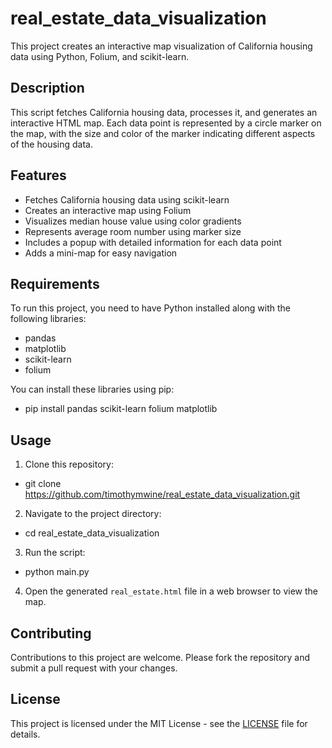 # real_estate_data_visualization

This project creates an interactive map visualization of California housing data using Python, Folium, and scikit-learn.

## Description

This script fetches California housing data, processes it, and generates an interactive HTML map. Each data point is represented by a circle marker on the map, with the size and color of the marker indicating different aspects of the housing data.

## Features

- Fetches California housing data using scikit-learn
- Creates an interactive map using Folium
- Visualizes median house value using color gradients
- Represents average room number using marker size
- Includes a popup with detailed information for each data point
- Adds a mini-map for easy navigation

## Requirements

To run this project, you need to have Python installed along with the following libraries:
- pandas
- matplotlib
- scikit-learn
- folium

You can install these libraries using pip:
- pip install pandas scikit-learn folium matplotlib

## Usage

1. Clone this repository:
- git clone https://github.com/timothymwine/real_estate_data_visualization.git

2. Navigate to the project directory:
- cd real_estate_data_visualization

3. Run the script:
- python main.py

4. Open the generated `real_estate.html` file in a web browser to view the map.

## Contributing

Contributions to this project are welcome. Please fork the repository and submit a pull request with your changes.

## License

This project is licensed under the MIT License - see the [LICENSE](LICENSE) file for details.